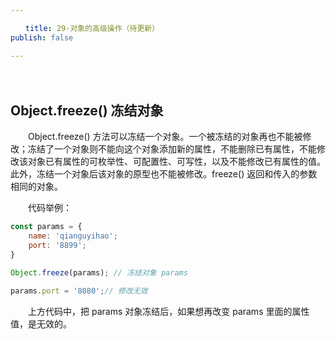 ```yaml
---

　　title: 29-对象的高级操作（待更新）
publish: false

---
```


　　<ArticleTopAd></ArticleTopAd>

## Object.freeze() 冻结对象

　　Object.freeze() 方法可以冻结一个对象。一个被冻结的对象再也不能被修改；冻结了一个对象则不能向这个对象添加新的属性，不能删除已有属性，不能修改该对象已有属性的可枚举性、可配置性、可写性，以及不能修改已有属性的值。此外，冻结一个对象后该对象的原型也不能被修改。freeze() 返回和传入的参数相同的对象。

　　代码举例：

```js
const params = {
    name: 'qianguyihao';
    port: '8899';
}

Object.freeze(params); // 冻结对象 params

params.port = '8080';// 修改无效 

```

　　上方代码中，把 params 对象冻结后，如果想再改变 params 里面的属性值，是无效的。
